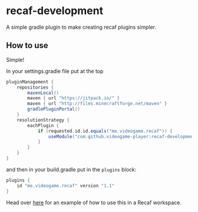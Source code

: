 # recaf-development

A simple gradle plugin to make creating recaf plugins simpler.

## How to use

Simple!

In your settings.gradle file put at the top

```groovy
pluginManagement {
    repositories {
        mavenLocal()
        maven { url "https://jitpack.io/" }
        maven { url "http://files.minecraftforge.net/maven" }
        gradlePluginPortal()
    }
    resolutionStrategy {
        eachPlugin {
            if (requested.id.id.equals("me.videogame.recaf")) {
                useModule("com.github.videogame-player:recaf-development:${requested.version}")
            }
        }
    }
}
```

and then in your build.gradle put in the `plugins` block:
```groovy
plugins {
    id "me.videogame.recaf" version "1.1"
}
```

Head over [here](https://github.com/videogame-player/recaf-example-plugin) for an example of how to use this in a Recaf workspace.